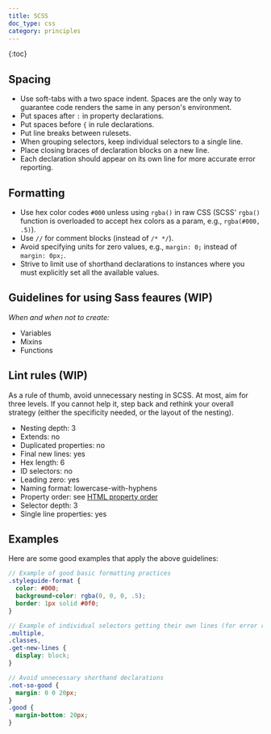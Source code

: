 ```yaml
---
title: SCSS
doc_type: css
category: principles
---
```


{:toc}

## Spacing

* Use soft-tabs with a two space indent. Spaces are the only way to guarantee code renders the same in any person's environment.
* Put spaces after `:` in property declarations.
* Put spaces before `{` in rule declarations.
* Put line breaks between rulesets.
* When grouping selectors, keep individual selectors to a single line.
* Place closing braces of declaration blocks on a new line.
* Each declaration should appear on its own line for more accurate error reporting.

## Formatting

* Use hex color codes `#000` unless using `rgba()` in raw CSS (SCSS' `rgba()` function is overloaded to accept hex colors as a param, e.g., `rgba(#000, .5)`).
* Use `//` for comment blocks (instead of `/* */`).
* Avoid specifying units for zero values, e.g., `margin: 0;` instead of `margin: 0px;`.
* Strive to limit use of shorthand declarations to instances where you must explicitly set all the available values.

## Guidelines for using Sass feaures (WIP)
_When and when not to create:_

* Variables
* Mixins
* Functions

## Lint rules (WIP)

As a rule of thumb, avoid unnecessary nesting in SCSS. At most, aim for three levels. If you cannot help it, step back and rethink your overall strategy (either the specificity needed, or the layout of the nesting).

* Nesting depth: 3
* Extends: no
* Duplicated properties: no
* Final new lines: yes
* Hex length: 6
* ID selectors: no
* Leading zero: yes
* Naming format: lowercase-with-hyphens
* Property order: see [HTML property order](../HTML/)
* Selector depth: 3
* Single line properties: yes

## Examples

Here are some good examples that apply the above guidelines:

```scss
// Example of good basic formatting practices
.styleguide-format {
  color: #000;
  background-color: rgba(0, 0, 0, .5);
  border: 1px solid #0f0;
}

// Example of individual selectors getting their own lines (for error reporting)
.multiple,
.classes,
.get-new-lines {
  display: block;
}

// Avoid unnecessary shorthand declarations
.not-so-good {
  margin: 0 0 20px;
}
.good {
  margin-bottom: 20px;
}
```
